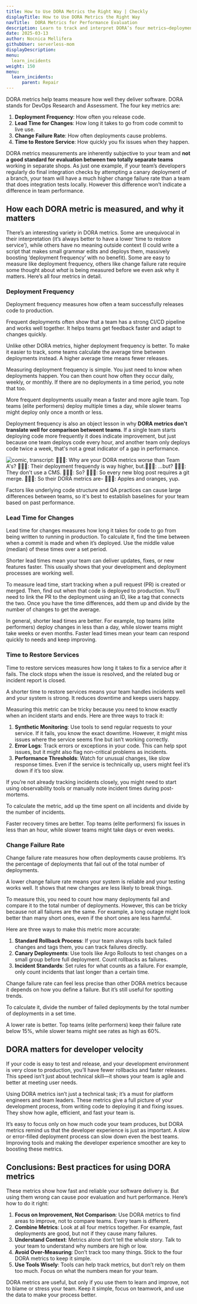 ```yaml
---
title: How to Use DORA Metrics the Right Way | Checkly
displayTitle: How to Use DORA Metrics the Right Way
navTitle:  DORA Metrics for Performance Evaluation
description: Learn to track and interpret DORA’s four metrics—deployments, lead time, failure rate, and restore time—to improve your software delivery.
date: 2025-03-13
author: Nocnica Mellifera
githubUser: serverless-mom
displayDescription: 
menu:
  learn_incidents
weight: 150
menu:
  learn_incidents:
      parent: Repair
---
```


DORA metrics help teams measure how well they deliver software. DORA stands for DevOps Research and Assessment. The four key metrics are:

1. **Deployment Frequency**: How often you release code.
2. **Lead Time for Changes**: How long it takes to go from code commit to live use.
3. **Change Failure Rate**: How often deployments cause problems.
4. **Time to Restore Service**: How quickly you fix issues when they happen.

DORA metrics measurements are inherently subjective to your team and **not a good standard for evaluation between two totally separate teams** working in separate shops. As just one example, if your team’s developers regularly do final integration checks by attempting a canary deployment of a branch, your team will have a much higher change failure rate than a team that does integration tests locally. However this difference won’t indicate a difference in team performance.

## How each DORA metric is measured, and why it matters

There’s an interesting variety in DORA metrics. Some are unequivocal in their interpretation (it’s always better to have a lower ‘time to restore service’), while others have no meaning outside context (I could write a script that makes small grammar edits and deploys them, massively boosting ‘deployment frequency’ with no benefit). Some are easy to measure like deployment frequency, others like change failure rate require some thought about *what* is being measured before we even ask why it matters. Here’s all four metrics in detail.

### Deployment Frequency

Deployment frequency measures how often a team successfully releases code to production.

Frequent deployments often show that a team has a strong CI/CD pipeline and works well together. It helps teams get feedback faster and adapt to changes quickly.

Unlike other DORA metrics, higher deployment frequency is better. To make it easier to track, some teams calculate the average time between deployments instead. A higher average time means fewer releases.

Measuring deployment frequency is simple. You just need to know when deployments happen. You can then count how often they occur daily, weekly, or monthly. If there are no deployments in a time period, you note that too.

More frequent deployments usually mean a faster and more agile team. Top teams (elite performers) deploy multiple times a day, while slower teams might deploy only once a month or less.

Deployment frequency is also an object lesson in why **DORA metrics don't translate well for comparison betweent teams**. If a single team starts deploying code more frequently it does indicate improvement, but just because one team deploys code every hour, and another team only deploys code twice a week, that's not a great indicator of a gap in performance.

![comic, transcript: 🧑🏻‍💼: Why are your DORA metrics worse than Team A's? 🧑🏽‍💻: Their deployment frequendy is way higher, but.🧑🏻‍💼: ...but? 🧑🏽‍💻: They don't use a CMS. 🧑🏻‍💼: So? 🧑🏽‍💻: So every new blog post requires a git merge. 🧑🏻‍💼: So their DORA metrics are- 🧑🏽‍💻: Apples and oranges, yup.](images/learn/dora-metrics01.png)

Factors like underlying code structure and QA practices can cause large differences between teams, so it's best to establish baselines for your team based on past performance.

### Lead Time for Changes

Lead time for changes measures how long it takes for code to go from being written to running in production. To calculate it, find the time between when a commit is made and when it’s deployed. Use the middle value (median) of these times over a set period.

Shorter lead times mean your team can deliver updates, fixes, or new features faster. This usually shows that your development and deployment processes are working well.

To measure lead time, start tracking when a pull request (PR) is created or merged. Then, find out when that code is deployed to production. You’ll need to link the PR to the deployment using an ID, like a tag that connects the two. Once you have the time differences, add them up and divide by the number of changes to get the average.

In general, shorter lead times are better. For example, top teams (elite performers) deploy changes in less than a day, while slower teams might take weeks or even months. Faster lead times mean your team can respond quickly to needs and keep improving.

### Time to Restore Services

Time to restore services measures how long it takes to fix a service after it fails. The clock stops when the issue is resolved, and the related bug or incident report is closed.

A shorter time to restore services means your team handles incidents well and your system is strong. It reduces downtime and keeps users happy.

Measuring this metric can be tricky because you need to know exactly when an incident starts and ends. Here are three ways to track it:

1. **Synthetic Monitoring**: Use tools to send regular requests to your service. If it fails, you know the exact downtime. However, it might miss issues where the service seems fine but isn’t working correctly.
2. **Error Logs**: Track errors or exceptions in your code. This can help spot issues, but it might also flag non-critical problems as incidents.
3. **Performance Thresholds**: Watch for unusual changes, like slow response times. Even if the service is technically up, users might feel it’s down if it’s too slow.

If you’re not already tracking incidents closely, you might need to start using observability tools or manually note incident times during post-mortems.

To calculate the metric, add up the time spent on all incidents and divide by the number of incidents.

Faster recovery times are better. Top teams (elite performers) fix issues in less than an hour, while slower teams might take days or even weeks.

### Change Failure Rate

Change failure rate measures how often deployments cause problems. It’s the percentage of deployments that fail out of the total number of deployments.

A lower change failure rate means your system is reliable and your testing works well. It shows that new changes are less likely to break things.

To measure this, you need to count how many deployments fail and compare it to the total number of deployments. However, this can be tricky because not all failures are the same. For example, a long outage might look better than many short ones, even if the short ones are less harmful.

Here are three ways to make this metric more accurate:

1. **Standard Rollback Process**: If your team always rolls back failed changes and tags them, you can track failures directly.
2. **Canary Deployments**: Use tools like Argo Rollouts to test changes on a small group before full deployment. Count rollbacks as failures.
3. **Incident Standards**: Set rules for what counts as a failure. For example, only count incidents that last longer than a certain time.

Change failure rate can feel less precise than other DORA metrics because it depends on how you define a failure. But it’s still useful for spotting trends.

To calculate it, divide the number of failed deployments by the total number of deployments in a set time.

A lower rate is better. Top teams (elite performers) keep their failure rate below 15%, while slower teams might see rates as high as 60%.

## DORA matters for developer velocity

If your code is easy to test and release, and your development environment is very close to production, you’ll have fewer rollbacks and faster releases. This speed isn’t just about technical skill—it shows your team is agile and better at meeting user needs.

Using DORA metrics isn’t just a technical task; it’s a must for platform engineers and team leaders. These metrics give a full picture of your development process, from writing code to deploying it and fixing issues. They show how agile, efficient, and fast your team is.

It’s easy to focus only on how much code your team produces, but DORA metrics remind us that the developer experience is just as important. A slow or error-filled deployment process can slow down even the best teams. Improving tools and making the developer experience smoother are key to boosting these metrics.

## Conclusions: Best practices for using DORA metrics

These metrics show how fast and reliable your software delivery is. But using them wrong can cause poor evaluation and hurt performance. Here’s how to do it right:

1. **Focus on Improvement, Not Comparison**: Use DORA metrics to find areas to improve, not to compare teams. Every team is different.
2. **Combine Metrics**: Look at all four metrics together. For example, fast deployments are good, but not if they cause many failures.
3. **Understand Context**: Metrics alone don’t tell the whole story. Talk to your team to understand why numbers are high or low.
4. **Avoid Over-Measuring**: Don’t track too many things. Stick to the four DORA metrics to keep it simple.
5. **Use Tools Wisely**: Tools can help track metrics, but don’t rely on them too much. Focus on what the numbers mean for your team.

DORA metrics are useful, but only if you use them to learn and improve, not to blame or stress your team. Keep it simple, focus on teamwork, and use the data to make your process better.